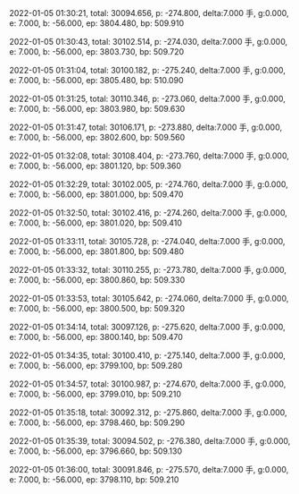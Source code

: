 2022-01-05 01:30:21, total: 30094.656, p: -274.800, delta:7.000 手, g:0.000, e: 7.000, b: -56.000, ep: 3804.480, bp: 509.910

2022-01-05 01:30:43, total: 30102.514, p: -274.030, delta:7.000 手, g:0.000, e: 7.000, b: -56.000, ep: 3803.730, bp: 509.720

2022-01-05 01:31:04, total: 30100.182, p: -275.240, delta:7.000 手, g:0.000, e: 7.000, b: -56.000, ep: 3805.480, bp: 510.090

2022-01-05 01:31:25, total: 30110.346, p: -273.060, delta:7.000 手, g:0.000, e: 7.000, b: -56.000, ep: 3803.980, bp: 509.630

2022-01-05 01:31:47, total: 30106.171, p: -273.880, delta:7.000 手, g:0.000, e: 7.000, b: -56.000, ep: 3802.600, bp: 509.560

2022-01-05 01:32:08, total: 30108.404, p: -273.760, delta:7.000 手, g:0.000, e: 7.000, b: -56.000, ep: 3801.120, bp: 509.360

2022-01-05 01:32:29, total: 30102.005, p: -274.760, delta:7.000 手, g:0.000, e: 7.000, b: -56.000, ep: 3801.000, bp: 509.470

2022-01-05 01:32:50, total: 30102.416, p: -274.260, delta:7.000 手, g:0.000, e: 7.000, b: -56.000, ep: 3801.020, bp: 509.410

2022-01-05 01:33:11, total: 30105.728, p: -274.040, delta:7.000 手, g:0.000, e: 7.000, b: -56.000, ep: 3801.800, bp: 509.480

2022-01-05 01:33:32, total: 30110.255, p: -273.780, delta:7.000 手, g:0.000, e: 7.000, b: -56.000, ep: 3800.860, bp: 509.330

2022-01-05 01:33:53, total: 30105.642, p: -274.060, delta:7.000 手, g:0.000, e: 7.000, b: -56.000, ep: 3800.500, bp: 509.320

2022-01-05 01:34:14, total: 30097.126, p: -275.620, delta:7.000 手, g:0.000, e: 7.000, b: -56.000, ep: 3800.140, bp: 509.470

2022-01-05 01:34:35, total: 30100.410, p: -275.140, delta:7.000 手, g:0.000, e: 7.000, b: -56.000, ep: 3799.100, bp: 509.280

2022-01-05 01:34:57, total: 30100.987, p: -274.670, delta:7.000 手, g:0.000, e: 7.000, b: -56.000, ep: 3799.010, bp: 509.210

2022-01-05 01:35:18, total: 30092.312, p: -275.860, delta:7.000 手, g:0.000, e: 7.000, b: -56.000, ep: 3798.460, bp: 509.290

2022-01-05 01:35:39, total: 30094.502, p: -276.380, delta:7.000 手, g:0.000, e: 7.000, b: -56.000, ep: 3796.660, bp: 509.130

2022-01-05 01:36:00, total: 30091.846, p: -275.570, delta:7.000 手, g:0.000, e: 7.000, b: -56.000, ep: 3798.110, bp: 509.210